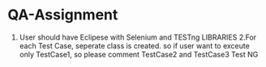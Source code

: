 # QA-Assignment
1. User should have Eclipese with Selenium and TESTng LIBRARIES
2.For each Test Case, seperate class is created.
so if user want to exceute only TestCase1, so please comment TestCase2 and TestCase3 Test NG 

    <classes>
      <class name="TestCase1"/>
      <!--class name="TestCase2"/-->
      <class name="TestCase3"/>
    </classes>
